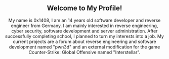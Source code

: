 <p align="center">
<h2 align="center">Welcome to My Profile!</h2>
</p>

<p align="center">
My name is 0x1408, I am an 14 years old software developer and reverse engineer from Germany. I am mainly interested in reverse engineering, cyber security, software development and server administration. After successfully completing school, I planned to turn my interests into a job. My current projects are a forum about reverse engineering and software development named "pwn3d" and an external modification for the game Counter-Strike: Global Offensive named "Interstellar".
</p>
  
